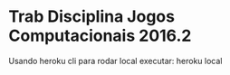 # Trab Disciplina Jogos Computacionais 2016.2

Usando heroku cli
para rodar local executar:
heroku local
